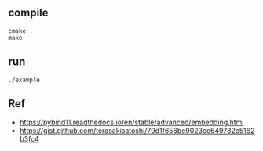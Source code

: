 ## compile
```
cmake .
make 
```

## run
```
./example
```

## Ref
* https://pybind11.readthedocs.io/en/stable/advanced/embedding.html
* https://gist.github.com/terasakisatoshi/79d1f656be9023cc649732c5162b3fc4
